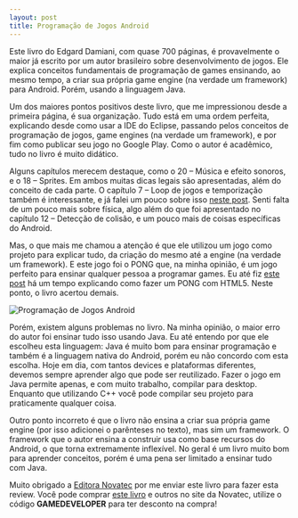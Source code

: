 ```yaml
---
layout: post
title: Programação de Jogos Android
---
```


Este livro do Edgard Damiani, com quase 700 páginas, é provavelmente o maior já escrito por um autor brasileiro sobre desenvolvimento de jogos. Ele explica conceitos fundamentais de programação de games ensinando, ao mesmo tempo, a criar sua própria game engine (na verdade um framework) para Android. Porém, usando a linguagem Java.

Um dos maiores pontos positivos deste livro, que me impressionou desde a primeira página, é sua organização. Tudo está em uma ordem perfeita, explicando desde como usar a IDE do Eclipse, passando pelos conceitos de programação de jogos, game engines (na verdade um framework), e por fim como publicar seu jogo no Google Play. Como o autor é acadêmico, tudo no livro é muito didático.

Alguns capítulos merecem destaque, como o 20 – Música e efeito sonoros, e o 18 – Sprites. Em ambos muitas dicas legais são apresentadas, além do conceito de cada parte. O capítulo 7 – Loop de jogos e temporização também é interessante, e já falei um pouco sobre isso [neste post](http://gamedeveloper.com.br/programacao-de-jogos-main-loop/ "Loop"). Senti falta de um pouco mais sobre física, algo além do que foi apresentado no capítulo 12 – Detecção de colisão, e um pouco mais de coisas específicas do Android.

Mas, o que mais me chamou a atenção é que ele utilizou um jogo como projeto para explicar tudo, da criação do mesmo até a engine (na verdade um framework). E este jogo foi o PONG que, na minha opinião, é um jogo perfeito para ensinar qualquer pessoa a programar games. Eu até fiz [este post](http://gamedeveloper.com.br/pong-html5-javascript/ "PONG") há um tempo explicando como fazer um PONG com HTML5. Neste ponto, o livro acertou demais.

![Programação de Jogos Android](../content/images/2014/12/2014-12-31-19.32.32-768x1024.jpg)

Porém, existem alguns problemas no livro. Na minha opinião, o maior erro do autor foi ensinar tudo isso usando Java. Eu até entendo por que ele escolheu esta linguagem: Java é muito bom para ensinar programação e também é a linguagem nativa do Android, porém eu não concordo com esta escolha. Hoje em dia, com tantos devices e plataformas diferentes, devemos sempre aprender algo que pode ser reutilizado. Fazer o jogo em Java permite apenas, e com muito trabalho, compilar para desktop. Enquanto que utilizando C++ você pode compilar seu projeto para praticamente qualquer coisa.

Outro ponto incorreto é que o livro não ensina a criar sua própria game engine (por isso adicionei o parênteses no texto), mas sim um framework. O framework que o autor ensina a construir usa como base recursos do Android, o que torna extremamente inflexível. No geral é um livro muito bom para aprender conceitos, porém é uma pena ser limitado a ensinar tudo com Java.

Muito obrigado a [Editora Novatec](http://novatec.com.br/ "Novatec") por me enviar este livro para fazer esta review. Você pode comprar [este livro](http://novatec.com.br/livros/programacaojogosandroid/ "Livro Android") e outros no site da Novatec, utilize o código **GAMEDEVELOPER** para ter desconto na compra!
